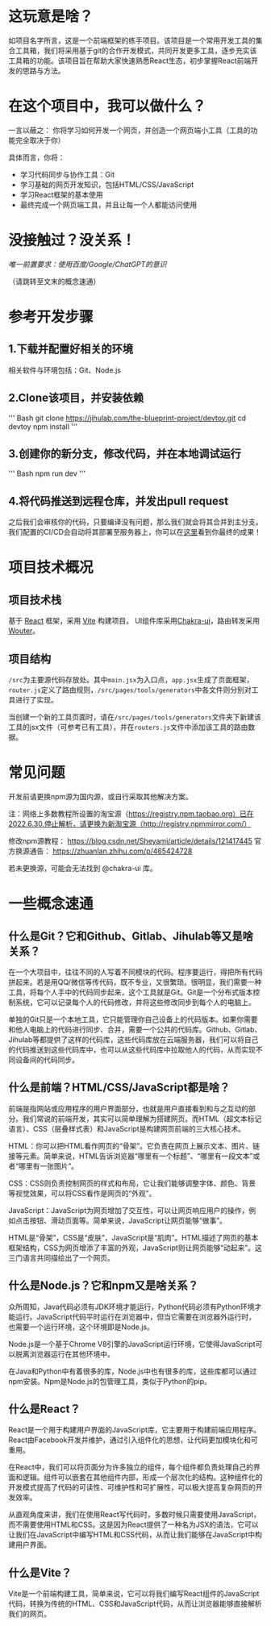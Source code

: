 # 这玩意是啥？
如项目名字所言，这是一个前端框架的练手项目。该项目是一个常用开发工具的集合工具箱，我们将采用基于git的合作开发模式，共同开发更多工具，逐步充实该工具箱的功能。该项目旨在帮助大家快速熟悉React生态，初步掌握React前端开发的思路与方法。

# 在这个项目中，我可以做什么？
一言以蔽之：
你将学习如何开发一个网页，并创造一个网页端小工具（工具的功能完全取决于你）

具体而言，你将：
- 学习代码同步与协作工具：Git
- 学习基础的网页开发知识，包括HTML/CSS/JavaScript
- 学习React框架的基本使用
- 最终完成一个网页端工具，并且让每一个人都能访问使用

# 没接触过？没关系！
*唯一前置要求：使用百度/Google/ChatGPT的意识*

（请跳转至文末的概念速通）

# 参考开发步骤
## 1.下载并配置好相关的环境
相关软件与环境包括：Git、Node.js

## 2.Clone该项目，并安装依赖
''' Bash
git clone https://jihulab.com/the-blueprint-project/devtoy.git
cd devtoy
npm install
'''

## 3.创建你的新分支，修改代码，并在本地调试运行
''' Bash
npm run dev
'''

## 4.将代码推送到远程仓库，并发出pull request

之后我们会审核你的代码，只要编译没有问题，那么我们就会将其合并到主分支。我们配置的CI/CD会自动将其部署至服务器上，你可以在[这里](http://10.112.81.155)看到你最终的成果！

# 项目技术概况
## 项目技术栈
基于 [React](https://zh-hans.reactjs.org/) 框架，采用 [Vite](https://cn.vitejs.dev/) 构建项目。
UI组件库采用[Chakra-ui](https://chakra-ui.com/)，路由转发采用[Wouter](https://chakra-ui.com/)。

## 项目结构
`/src`为主要源代码存放处。其中`main.jsx`为入口点，`app.jsx`生成了页面框架，`router.js`定义了路由规则，`/src/pages/tools/generators`中各文件则分别对工具进行了实现。

当创建一个新的工具页面时，请在`/src/pages/tools/generators`文件夹下新建该工具的jsx文件（可参考已有工具），并在`routers.js`文件中添加该工具的路由数据。

# 常见问题
开发前请更换npm源为国内源，或自行采取其他解决方案。

注：网络上多数教程所设置的淘宝源（https://registry.npm.taobao.org）已在2022.6.30.停止解析，请更换为新淘宝源（http://registry.npmmirror.com/）

修改npm源教程： https://blog.csdn.net/Sheyami/article/details/121417445
官方换源通告： https://zhuanlan.zhihu.com/p/465424728

若未更换源，可能会无法找到 @chakra-ui 库。

# 一些概念速通
## 什么是Git？它和Github、Gitlab、Jihulab等又是啥关系？
在一个大项目中，往往不同的人写着不同模块的代码。程序要运行，得把所有代码拼起来。若是用QQ/微信等传代码，既不专业，又很繁琐。很明显，我们需要一种工具，将每个人手中的代码同步起来，这个工具就是Git。Git是一个分布式版本控制系统，它可以记录每个人的代码修改，并将这些修改同步到每个人的电脑上。

单独的Git只是一个本地工具，它只能管理你自己设备上的代码版本。如果你需要和他人电脑上的代码进行同步、合并，需要一个公共的代码库。Github、Gitlab、Jihulab等都提供了这样的代码库，这些代码库放在云端服务器，我们可以将自己的代码推送到这些代码库中，也可以从这些代码库中拉取他人的代码，从而实现不同设备间的代码同步。

## 什么是前端？HTML/CSS/JavaScript都是啥？
前端是指网站或应用程序的用户界面部分，也就是用户直接看到和与之互动的部分。我们常说的前端开发，其实可以简单理解为搭建网页。而HTML（超文本标记语言）、CSS（层叠样式表）和JavaScript是构建网页前端的三大核心技术。

HTML：你可以把HTML看作网页的“骨架”。它负责在网页上展示文本、图片、链接等元素。简单来说，HTML告诉浏览器“哪里有一个标题”、“哪里有一段文本”或者“哪里有一张图片”。

CSS：CSS则负责控制网页的样式和布局，它让我们能够调整字体、颜色、背景等视觉效果，可以将CSS看作是网页的“外观”。

JavaScript：JavaScript为网页增加了交互性，可以让网页响应用户的操作，例如点击按钮、滑动页面等。简单来说，JavaScript让网页能够“做事”。

HTML是“骨架”，CSS是“皮肤”，JavaScript是“肌肉”。HTML描述了网页的基本框架结构，CSS为网页增添了丰富的外观，JavaScript则让网页能够“动起来”。这三门语言共同描绘出了一个网页。

## 什么是Node.js？它和npm又是啥关系？
众所周知，Java代码必须有JDK环境才能运行，Python代码必须有Python环境才能运行。JavaScript代码平时运行在浏览器中，但当它需要在浏览器外运行时，也需要一个运行环境，这个环境即是Node.js。

Node.js是一个基于Chrome V8引擎的JavaScript运行环境，它使得JavaScript可以脱离浏览器运行在其他环境中。

在Java和Python中有着很多的库，Node.js中也有很多的库，这些库都可以通过npm安装。Npm是Node.js的包管理工具，类似于Python的pip。

## 什么是React？
React是一个用于构建用户界面的JavaScript库，它主要用于构建前端应用程序。React由Facebook开发并维护，通过引入组件化的思想，让代码更加模块化和可重用。

在React中，我们可以将页面分为许多独立的组件，每个组件都负责处理自己的界面和逻辑。组件可以嵌套在其他组件内部，形成一个层次化的结构。这种组件化的开发模式提高了代码的可读性、可维护性和可扩展性，可以极大提高复杂网页的开发效率。

从直观角度来讲，我们在使用React写代码时，多数时候只需要使用JavaScript，而不需要使用HTML和CSS。这是因为React提供了一种名为JSX的语法，它可以让我们在JavaScript中编写HTML和CSS代码，从而让我们能够在JavaScript中构建用户界面。

## 什么是Vite？
Vite是一个前端构建工具，简单来说，它可以将我们编写React组件的JavaScript代码，转换为传统的HTML、CSS和JavaScript代码，从而让浏览器能够直接解析我们的网页。
